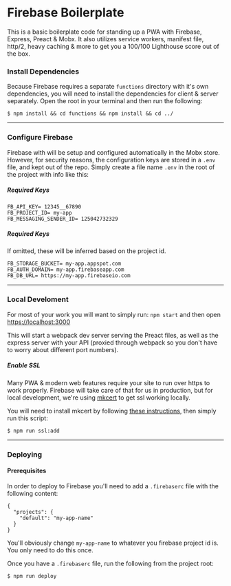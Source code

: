 # Firebase Boilerplate
This is a basic boilerplate code for standing up a PWA with Firebase, Express, Preact & Mobx. It also utilizes service workers, manifest file, http/2, heavy caching & more to get you a 100/100 Lighthouse score out of the box.

### Install Dependencies
Because Firebase requires a separate `functions` directory with it's own dependencies, you will need to install the dependencies for client & server separately. Open the root in your terminal and then run the following:

```
$ npm install && cd functions && npm install && cd ../
```

---

### Configure Firebase
Firebase with will be setup and configured automatically in the Mobx store. However, for security reasons, the configuration keys are stored in a `.env` file, and kept out of the repo. Simply create a file name `.env` in the root of the project with info like this:

##### Required Keys
```
FB_API_KEY= 12345__67890
FB_PROJECT_ID= my-app
FB_MESSAGING_SENDER_ID= 125042732329
```

##### Required Keys
If omitted, these will be inferred based on the project id.
```
FB_STORAGE_BUCKET= my-app.appspot.com
FB_AUTH_DOMAIN= my-app.firebaseapp.com
FB_DB_URL= https://my-app.firebaseio.com
```

---

### Local Develoment
For most of your work you will want to simply run: `npm start` and then open [https://localhost:3000](https://localhost:3000)

This will start a webpack dev server serving the Preact files, as well as the express server with your API (proxied through webpack so you don't have to worry about different port numbers).

##### Enable SSL
Many PWA & modern web features require your site to run over https to work properly. Firebase will take care of that for us in production, but for local development, we're using [mkcert](https://github.com/FiloSottile/mkcert) to get ssl working locally.

You will need to install mkcert by following [these instructions](https://github.com/FiloSottile/mkcert#installation), then simply run this script:


```
$ npm run ssl:add
```

---

### Deploying

#### Prerequisites
In order to deploy to Firebase you'll need to add a `.firebaserc` file with the following content:

```
{
  "projects": {
    "default": "my-app-name"
  }
}
```

You'll obviously change `my-app-name` to whatever you firebase project id is. You only need to do this once.

Once you have a `.firebaserc` file, run the following from the project root:

```
$ npm run deploy
```
